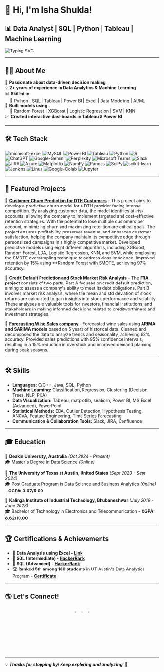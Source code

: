 # 👋 Hi, I'm Isha Shukla!


## 📊 Data Analyst | SQL | Python | Tableau | Machine Learning  

![Typing SVG](https://readme-typing-svg.herokuapp.com?font=Fira+Code&pause=1000&color=36BCF7&width=600&lines=Turning+Data+into+Actionable+Insights!;SQL+%7C+Python+%7C+Tableau+%7C+Power+BI+%7C+ML;Passionate+about+Data+Analytics+and+Visualization!+🚀)  

---

## 👩‍💻 About Me  
🚀 **Passionate about data-driven decision making**  
💡 **2+ years of experience in Data Analytics & Machine Learning**  
📊 **Skilled in**:  
&nbsp;&nbsp;&nbsp;&nbsp;🔹 Python | SQL | Tableau | Power BI | Excel | Data Modeling | AI/ML <br>
🌟 **Built models using**:  
&nbsp;&nbsp;&nbsp;&nbsp;🎯 Random Forest | XGBoost | Logistic Regression | SVM | KNN<br>
📈 **Created interactive dashboards in Tableau & Power BI**  

---

## 🛠 Tech Stack
<p>
  <img alt="microsoft-excel" src="https://img.shields.io/badge/Microsoft_Excel-217346?style=flat-square&logo=microsoft-excel&logoColor=white" />
  <img alt="MySQL" src="https://img.shields.io/badge/-SQL-3776AB?style=flat-square&logo=mysql&logoColor=white" />
  <img alt="Power BI" src="https://img.shields.io/badge/-Power%20BI-F2C811?style=flat-square&logo=power-bi&logoColor=black" />
  <img alt="Tableau" src="https://img.shields.io/badge/-Tableau-E97627?style=flat-square&logo=tableau&logoColor=white" />
  <img alt="Python" src="https://img.shields.io/badge/-Python-3776AB?style=flat-square&logo=python&logoColor=white" />
  <img alt="R" src="https://img.shields.io/badge/-R-276DC3?style=flat-square&logo=r&logoColor=white" />
  <img alt="ChatGPT" src="https://img.shields.io/badge/-ChatGPT-00A67E?style=flat-square&logo=openai&logoColor=white" />
  <img alt="Google-Gemini" src="https://img.shields.io/badge/Google%20Gemini-8E75B2?style=flat-square&logo=google%20gemini&logoColor=white" />
  <img alt="Perplexity" src="https://img.shields.io/badge/Perplexity-000000?style=flat-square&logo=perplexity&logoColor=088F8F" />
  <img alt="Microsoft Teams" src="https://img.shields.io/badge/-Microsoft%20Teams-6264A7?style=flat-square&logo=microsoft-teams&logoColor=white"/>
  <img alt="Slack" src="https://img.shields.io/badge/-Slack-4A154B?style=flat-square&logo=slack&logoColor=white" />
  <img alt="JIRA" src="https://img.shields.io/badge/JIRA-%230A0FFF.svg?style=flat-square&logo=jira&logoColor=white" />
  <img alt="Azure" src="https://img.shields.io/badge/-Azure-0189D6?style=flat-square&logo=azure-icon&logoColor=white" />
  <img alt="Matplotlib" src="https://img.shields.io/badge/Matplotlib-%23ffffff.svg?style=flat-square&logo=Matplotlib&logoColor=black"/>
  <img alt="NumPy" src="https://img.shields.io/badge/numpy-%23013243.svg?style=flat-square&logo=NumPy&logoColor=white"/>
  <img alt="Pandas" src="https://img.shields.io/badge/pandas-%23150458.svg?style=flat-square&logo=pandas&logoColor=white"/>
  <img alt="SciPy" src="https://img.shields.io/badge/SciPy-%230C55A5.svg?style=flat-square&logo=scipy&logoColor=%white"/>
  <img alt="scikit-learn" src="https://img.shields.io/badge/scikit--learn-%23F7931E.svg?style=flat-square&logo=scikit-learn&logoColor=white"/>
  <img alt="Jenkins" src="https://img.shields.io/badge/Jenkins-%232C5263.svg?style=flat-square&logo=Jenkins&logoColor=white"/>
  <img alt="Linux" src="https://img.shields.io/badge/Linux-FCC624?style=flat-square&logo=linux&logoColor=black"/>
  <img alt="Google-Colab" src="https://img.shields.io/badge/Google%20Colab-%23F9A825.svg?style=flat-square&logo=googlecolab&logoColor=white"/>
  <img alt="Jupyter" src="https://img.shields.io/badge/Jupyter-%23FA0F00.svg?style=flat-square&logo=Jupyter&logoColor=white"/>
</p>

---

## 📌 Featured Projects  
🔹 **[Customer Churn Prediction for DTH Customers](https://github.com/Isha03Shukla/Capstone-Project-Customer-Churn)** - This project aims to develop a predictive churn model for a DTH provider facing intense competition. By analyzing customer data, the model identifies at-risk accounts, allowing the company to implement targeted and cost-effective retention strategies. With the potential to lose multiple customers per account, minimizing churn and maximizing retention are critical goals. The project ensures profitability, preserves revenue, and enhances customer satisfaction, helping the company maintain its competitive edge through personalized campaigns in a highly competitive market. Developed predictive models using eight different algorithms, including XGBoost, Random Forest, LDA, Logistic Regression, KNN, and SVM, while employing the SMOTE oversampling technique to address class imbalance. Improved retention by 15% using **Random Forest with SMOTE, achieving 97% accuracy.

🔹 **[Credit Default Prediction and Stock Market Risk Analysis](https://github.com/Isha03Shukla/Finance-and-Risk-Analytics)** - The **FRA project** consists of two parts. Part A focuses on credit default prediction, aiming to assess a company's ability to meet its debt obligations. Part B involves market risk analysis, where the mean and std deviation of stock returns are calculated to gain insights into stock performance and volatility. These analyses are valuable tools for investors, financial institutions, and stakeholders in making informed decisions related to creditworthiness and investment strategies.

🔹 **[Forecasting Wine Sales company](https://github.com/Isha03Shukla/Time-Series-Analysis---Forecasting-Wine-Sales-for-ABC-Estate-Wines-company)** - Forecasted wine sales using **ARIMA and SARIMA models** based on 5 years of historical data. Cleaned and decomposed the data to analyze trends and seasonality, achieving 92% accuracy. Provided sales predictions with 95% confidence intervals, resulting in a 15% reduction in overstock and improved demand planning during peak seasons.

---
## 🛠 Skills  
- **Languages:** C/C++, Java, SQL, Python  
- **Machine Learning:** Classification, Regression, Clustering (Decision Trees, NLP, PCA)  
- **Data Visualization:** Tableau, matplotlib, seaborn, Power BI, MS Excel (Advanced), PowerPoint  
- **Statistical Methods:** EDA, Outlier Detection, Hypothesis Testing, ANOVA, Feature Engineering, Time Series Forecasting  
- **Communication & Collaboration Tools:** Slack, JIRA, Confluence  

---

## 🎓 Education  
📌 **Deakin University, Australia** *(Oct 2024 - Present)*  
🎓 Master's Degree in Data Science *(Online)*  

📌 **The University of Texas at Austin, United States** *(Sept 2023 - Sept 2024)*  
🎓 Post Graduate Program in Data Science and Business Analytics *(Online)* - **CGPA: 3.97/5.00**  

📌 **Kalinga Institute of Industrial Technology, Bhubaneshwar** *(July 2019 - June 2023)*  
🎓 Bachelor of Technology in Electronics and Telecommunication - **CGPA: 8.62/10.00**  

---

## 🏆 Certifications & Achievements  
- 🏅 **Data Analysis using Excel - [Link](https://drive.google.com/file/d/12f-9hRBIKwLAQNkW5BYDM-b4dSrjB4za/view?usp=sharing)**  
- 🏅 **SQL (Intermediate) - [HackerRank](https://www.hackerrank.com/certificates/292eb4845c20)**  
- 🏅 **SQL (Advanced) - [HackerRank](https://www.hackerrank.com/certificates/940a1fd2fdab)**  
- 🏆 **Ranked 5th among 180 students** in UT Austin's Data Analytics Program - **[Certificate](https://drive.google.com/file/d/1ewu6lVY8S54fZe0z9KLER44fi00S4W54/view?usp=sharing)**  

---

## 🌎 Let's Connect!  
<p align="center">
  <a href="https://www.linkedin.com/in/isha-shukla-184250211/"><img src="https://img.icons8.com/color/48/000000/linkedin.png" width="3.5%" alt="LinkedIn"/></a>    
  <a href="mailto:isha03shukla04@gmail.com"><img src="https://img.icons8.com/fluent/48/000000/gmail.png" width="3.5%" alt="Gmail"/></a>  
  <a href="https://github.com/Isha03Shukla"><img src="https://img.icons8.com/?size=100&id=bVGqATNwfhYq&format=png&color=000000" width="3.5%" alt="GitHub"/></a>
</p>  

---

💡 **_Thanks for stopping by! Keep exploring and analyzing!_** 🚀  
